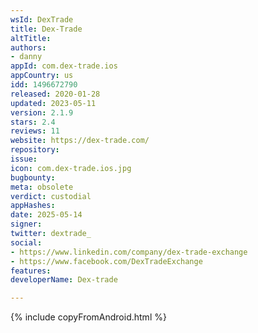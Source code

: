 ```yaml
---
wsId: DexTrade
title: Dex-Trade
altTitle: 
authors:
- danny
appId: com.dex-trade.ios
appCountry: us
idd: 1496672790
released: 2020-01-28
updated: 2023-05-11
version: 2.1.9
stars: 2.4
reviews: 11
website: https://dex-trade.com/
repository: 
issue: 
icon: com.dex-trade.ios.jpg
bugbounty: 
meta: obsolete
verdict: custodial
appHashes: 
date: 2025-05-14
signer: 
twitter: dextrade_
social:
- https://www.linkedin.com/company/dex-trade-exchange
- https://www.facebook.com/DexTradeExchange
features: 
developerName: Dex-trade

---
```


{% include copyFromAndroid.html %}
